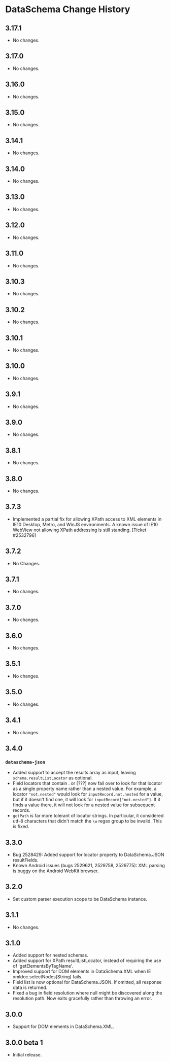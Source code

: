 DataSchema Change History
=========================

3.17.1
------

* No changes.

3.17.0
------

* No changes.

3.16.0
------

* No changes.

3.15.0
------

* No changes.

3.14.1
------

* No changes.

3.14.0
------

* No changes.

3.13.0
------

* No changes.

3.12.0
------

* No changes.

3.11.0
------

* No changes.

3.10.3
------

* No changes.

3.10.2
------

* No changes.

3.10.1
------

* No changes.

3.10.0
------

* No changes.

3.9.1
-----

* No changes.

3.9.0
-----

* No changes.

3.8.1
-----

* No changes.

3.8.0
-----

* No changes.

3.7.3
-----

* Implemented a partial fix for allowing XPath access to XML elements in IE10
  Desktop, Metro, and WinJS environments. A known issue of IE10 WebView not
  allowing XPath addressing is still standing. [Ticket #2532796]

3.7.2
-----

* No Changes.

3.7.1
-----

* No changes.

3.7.0
-----

* No changes.

3.6.0
-----

* No changes.

3.5.1
-----

* No changes.

3.5.0
-----

* No changes.

3.4.1
-----

* No changes.

3.4.0
-----

### `dataschema-json`
   * Added support to accept the results array as input, leaving
     `schema.resultListLocator` as optional.
   * Field locators that contain . or [???] now fail over to look for that
     locator as a single property name rather than a nested value. For example,
     a locator `"not.nested"` would look for `inputRecord.not.nested` for a
     value, but if it doesn't find one, it will look for
     `inputRecord["not.nested"]`.  If it finds a value there, it will not look
     for a nested value for subsequent records.
   * `getPath` is far more tolerant of locator strings.  In particular, it
     considered utf-8 characters that didn't match the `\w` regex group to be
     invalid.  This is fixed.


3.3.0
-----

   * Bug 2528429: Added support for locator property to DataSchema.JSON
     resultFields.
   * Known Android issues (bugs 2529621, 2529758, 2529775): XML parsing is buggy
     on the Android WebKit browser.


3.2.0
-----

   * Set custom parser execution scope to be DataSchema instance.


3.1.1
-----

  * No changes.


3.1.0
-----

   * Added support for nested schemas.
   * Added support for XPath resultListLocator, instead of requiring the use
     of 'getElementsByTagName'.
   * Improved support for DOM elements in DataSchema.XML when IE
     xmldoc.selectNodes(String) fails.
   * Field list is now optional for DataSchema.JSON.  If omitted, all response
     data is returned.
   * Fixed a bug in field resolution where null might be discovered along the
     resolution path.  Now exits gracefully rather than throwing an error.


3.0.0
-----

   * Support for DOM elements in DataSchema.XML.


3.0.0 beta 1
------------

   * Initial release.
